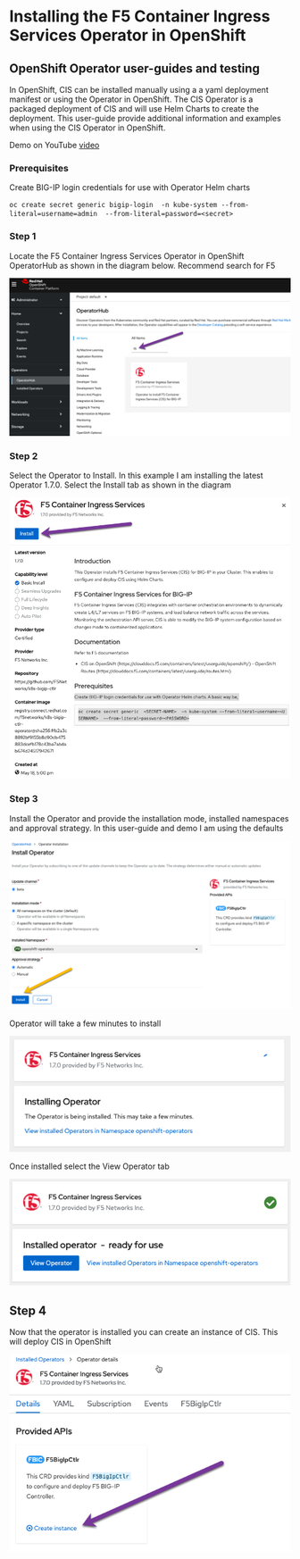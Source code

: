 # Installing the F5 Container Ingress Services Operator in OpenShift

## OpenShift Operator user-guides and testing

In OpenShift, CIS can be installed manually using a a yaml deployment manifest or using the Operator in OpenShift. The CIS Operator is a packaged deployment of CIS and will use Helm Charts to create the deployment. This user-guide provide additional information and examples when using the CIS Operator in OpenShift.

Demo on YouTube [video](https://www.youtube.com/watch?v=-HLcHH_vQJE)

### Prerequisites

Create BIG-IP login credentials for use with Operator Helm charts

    oc create secret generic bigip-login  -n kube-system --from-literal=username=admin  --from-literal=password=<secret>

### Step 1

Locate the F5 Container Ingress Services Operator in OpenShift OperatorHub as shown in the diagram below. Recommend search for F5 

![diagram](https://github.com/mdditt2000/operator/blob/main/diagrams/2021-06-10_12-59-30.png)

### Step 2

Select the Operator to Install. In this example I am installing the latest Operator 1.7.0. Select the Install tab as shown in the diagram

![diagram](https://github.com/mdditt2000/operator/blob/main/diagrams/2021-06-10_13-20-27.png)

### Step 3

Install the Operator and provide the installation mode, installed namespaces and approval strategy. In this user-guide and demo I am using the defaults

![diagram](https://github.com/mdditt2000/operator/blob/main/diagrams/2021-06-10_13-47-45.png)

Operator will take a few minutes to install

![diagram](https://github.com/mdditt2000/operator/blob/main/diagrams/2021-06-10_13-50-10.png)

Once installed select the View Operator tab

![diagram](https://github.com/mdditt2000/operator/blob/main/diagrams/2021-06-10_13-51-02.png)

## Step 4

Now that the operator is installed you can create an instance of CIS. This will deploy CIS in OpenShift

![diagram](https://github.com/mdditt2000/operator/blob/main/diagrams/2021-06-14_14-07-36.png)



